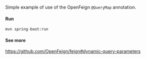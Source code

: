 Simple example of use of the OpenFeign `@QueryMap` annotation.

#### Run
`mvn spring-boot:run`

#### See more
https://github.com/OpenFeign/feign#dynamic-query-parameters
